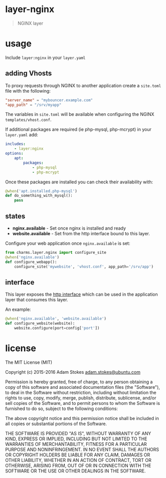 # layer-nginx
> NGINX layer

# usage

Include `layer:nginx` in your `layer.yaml`

## adding Vhosts

To proxy requests through NGINX to another application create a
`site.toml` file with the following:

```toml
"server_name" = "mybouncer.example.com"
"app_path" = "/srv/myapp"
```

The variables in `site.toml` will be available when configuring the NGINX
`templates/vhost.conf`.

If additional packages are required (ie php-mysql, php-mcrypt) in your `layer.yaml` add:

```yaml
includes:
    - layer:nginx
options:
    apt:
        packages:
            - php-mysql
            - php-mcrypt
```

Once these packages are installed you can check their availability with:

```python
@when('apt.installed.php-mysql')
def do_something_with_mysql():
    pass
```

## states

* **nginx.available** - Set once nginx is installed and ready
* **website.available** - Set from the http interface bound to this layer.

Configure your web application once `nginx.available` is set:

```python
from charms.layer.nginx import configure_site
@when('nginx.available')
def configure_webapp():
    configure_site('mywebsite', 'vhost.conf', app_path='/srv/app')
```

## interface

This layer exposes the [http interface](http://interfaces.juju.solutions/interface/http/)
which can be used in the application layer that consumes this layer.

An example:

```python
@when('nginx.available', 'website.available')
def configure_website(website):
    website.configure(port=config['port'])
```

# license

The MIT License (MIT)

Copyright (c) 2015-2016 Adam Stokes <adam.stokes@ubuntu.com>

Permission is hereby granted, free of charge, to any person obtaining a copy
of this software and associated documentation files (the "Software"), to deal
in the Software without restriction, including without limitation the rights
to use, copy, modify, merge, publish, distribute, sublicense, and/or sell
copies of the Software, and to permit persons to whom the Software is
furnished to do so, subject to the following conditions:

The above copyright notice and this permission notice shall be included in
all copies or substantial portions of the Software.

THE SOFTWARE IS PROVIDED "AS IS", WITHOUT WARRANTY OF ANY KIND, EXPRESS OR
IMPLIED, INCLUDING BUT NOT LIMITED TO THE WARRANTIES OF MERCHANTABILITY,
FITNESS FOR A PARTICULAR PURPOSE AND NONINFRINGEMENT. IN NO EVENT SHALL THE
AUTHORS OR COPYRIGHT HOLDERS BE LIABLE FOR ANY CLAIM, DAMAGES OR OTHER
LIABILITY, WHETHER IN AN ACTION OF CONTRACT, TORT OR OTHERWISE, ARISING FROM,
OUT OF OR IN CONNECTION WITH THE SOFTWARE OR THE USE OR OTHER DEALINGS IN
THE SOFTWARE.
